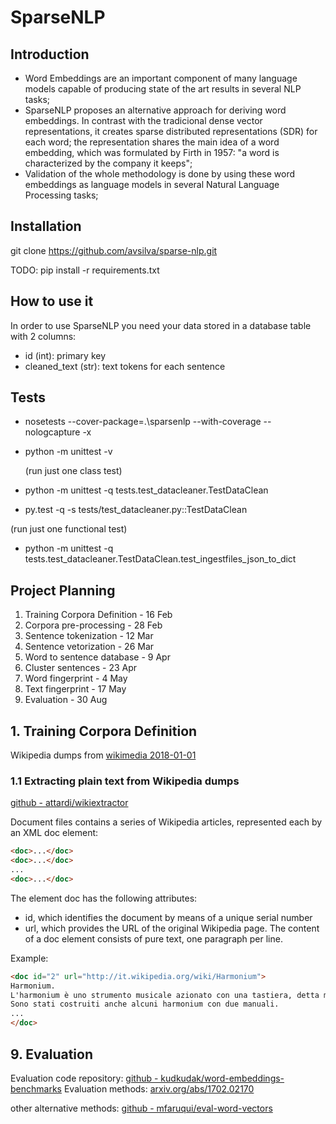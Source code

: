 # SparseNLP

## Introduction

- Word Embeddings are an important component of many language models capable of producing
 state of the art results in several NLP tasks;
- SparseNLP proposes an alternative approach for deriving word embeddings. In contrast with the tradicional dense vector representations, it creates sparse distributed representations (SDR) for each word; the representation shares the main idea of a word embedding, which was formulated by Firth in 1957: "a word is characterized by the company it keeps";
- Validation of the whole methodology is done by using these word embeddings as language models in several Natural Language Processing tasks;


## Installation

git clone https://github.com/avsilva/sparse-nlp.git

TODO:
pip install -r requirements.txt

## How to use it

In order to use SparseNLP you need your data stored in a database table with 2 columns: 
- id (int): primary key
-  cleaned_text (str): text tokens for each sentence

## Tests

- nosetests --cover-package=.\sparsenlp --with-coverage --nologcapture -x
- python -m unittest -v

  (run just one class test)
- python -m unittest -q tests.test_datacleaner.TestDataClean
- py.test -q -s tests/test_datacleaner.py::TestDataClean

 (run just one functional test)

 - python -m unittest -q tests.test_datacleaner.TestDataClean.test_ingestfiles_json_to_dict





## Project Planning

1. Training Corpora Definition - 16 Feb
2. Corpora pre-processing - 28 Feb
3. Sentence tokenization - 12 Mar
4. Sentence vetorization - 26 Mar
5. Word to sentence database - 9 Apr
6. Cluster sentences - 23 Apr
7. Word fingerprint - 4 May
8. Text fingerprint - 17 May
9. Evaluation - 30 Aug


## 1. Training Corpora Definition

Wikipedia dumps from [wikimedia 2018-01-01](https://dumps.wikimedia.org/enwiki/20180101/) 

### 1.1 Extracting plain text from Wikipedia dumps

[github - attardi/wikiextractor](https://github.com/attardi/wikiextractor)

Document files contains a series of Wikipedia articles, represented each by an XML doc element:
```markdown
<doc>...</doc>
<doc>...</doc>
...
<doc>...</doc>
```
The element doc has the following attributes:

- id, which identifies the document by means of a unique serial number
- url, which provides the URL of the original Wikipedia page.
The content of a doc element consists of pure text, one paragraph per line.

Example:
```markdown
<doc id="2" url="http://it.wikipedia.org/wiki/Harmonium">
Harmonium.
L'harmonium è uno strumento musicale azionato con una tastiera, detta manuale.
Sono stati costruiti anche alcuni harmonium con due manuali.
...
</doc>
```


## 9. Evaluation

Evaluation code repository: [github - kudkudak/word-embeddings-benchmarks](https://github.com/kudkudak/word-embeddings-benchmarks.git)
Evaluation methods: [arxiv.org/abs/1702.02170](https://arxiv.org/abs/1702.02170)

other alternative methods: [github - mfaruqui/eval-word-vectors](https://github.com/mfaruqui/eval-word-vectors)





